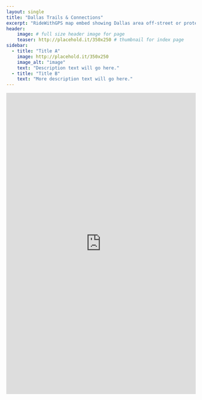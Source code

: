 ```yaml
---
layout: single
title: "Dallas Trails & Connections"
excerpt: "RideWithGPS map embed showing Dallas area off-street or protected bike paths with BikeDFW's recommended routes between them and through areas without bike infrastructure."
header:
    image: # full size header image for page
    teaser: http://placehold.it/350x250 # thumbnail for index page
sidebar:
  - title: "Title A"
    image: http://placehold.it/350x250
    image_alt: "image"
    text: "Description text will go here."
  - title: "Title B"
    text: "More description text will go here."
---
```


<iframe src="https://ridewithgps.com/embeds?type=region&id=8173" style="width: 1px; min-width: 100%; height: 800px; border: none;" scrolling="no"></iframe>